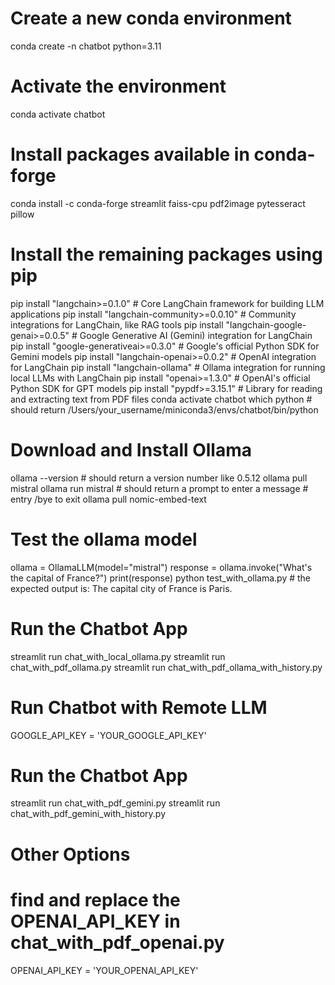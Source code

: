 # Create a new conda environment
conda create -n chatbot python=3.11

# Activate the environment
conda activate chatbot

# Install packages available in conda-forge
conda install -c conda-forge streamlit faiss-cpu pdf2image pytesseract pillow

# Install the remaining packages using pip
pip install "langchain>=0.1.0"  # Core LangChain framework for building LLM applications
pip install "langchain-community>=0.0.10"  # Community integrations for LangChain, like RAG tools
pip install "langchain-google-genai>=0.0.5"  # Google Generative AI (Gemini) integration for LangChain
pip install "google-generativeai>=0.3.0"  # Google's official Python SDK for Gemini models
pip install "langchain-openai>=0.0.2"  # OpenAI integration for LangChain
pip install "langchain-ollama"  # Ollama integration for running local LLMs with LangChain
pip install "openai>=1.3.0"  # OpenAI's official Python SDK for GPT models
pip install "pypdf>=3.15.1"  # Library for reading and extracting text from PDF files
conda activate chatbot
which python # should return /Users/your_username/miniconda3/envs/chatbot/bin/python

# Download and Install Ollama
ollama --version # should return a version number like 0.5.12
ollama pull mistral
ollama run mistral # should return a prompt to enter a message # entry /bye to exit
ollama pull nomic-embed-text

# Test the ollama model
ollama = OllamaLLM(model="mistral")
response = ollama.invoke("What's the capital of France?")
print(response)
python test_with_ollama.py # the expected output is: The capital city of France is Paris.

# Run the Chatbot App
streamlit run chat_with_local_ollama.py
streamlit run chat_with_pdf_ollama.py
streamlit run chat_with_pdf_ollama_with_history.py

# Run Chatbot with Remote LLM
GOOGLE_API_KEY = 'YOUR_GOOGLE_API_KEY'

#  Run the Chatbot App
streamlit run chat_with_pdf_gemini.py
streamlit run chat_with_pdf_gemini_with_history.py

# Other Options
# find and replace the OPENAI_API_KEY in chat_with_pdf_openai.py
OPENAI_API_KEY = 'YOUR_OPENAI_API_KEY'



